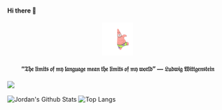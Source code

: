 <h4>Hi there 👋 </h4>
<h4 align='center'><img src='/secret/patrick.gif' width='70px'/></h4> 
<h4 align='center'>“𝔗𝔥𝔢 𝔩𝔦𝔪𝔦𝔱𝔰 𝔬𝔣 𝔪𝔶 𝔩𝔞𝔫𝔤𝔲𝔞𝔤𝔢 𝔪𝔢𝔞𝔫 𝔱𝔥𝔢 𝔩𝔦𝔪𝔦𝔱𝔰 𝔬𝔣 𝔪𝔶 𝔴𝔬𝔯𝔩𝔡” — 𝔏𝔲𝔡𝔴𝔦𝔤 𝔚𝔦𝔱𝔱𝔤𝔢𝔫𝔰𝔱𝔢𝔦𝔫</h4>

![](https://komarev.com/ghpvc/?username=JordanLong1&color=brightgreen)

![Jordan's Github Stats](https://github-readme-stats.vercel.app/api?username=JordanLong1&show_icons=true&theme=blue-green)
![Top Langs](https://github-readme-stats.vercel.app/api/top-langs/?username=JordanLong1&layout=compact&theme=blue-green)

<!--
**JordanLong1/JordanLong1** is a ✨ _special_ ✨ repository because its `README.md` (this file) appears on your GitHub profile.

Here are some ideas to get you started:

- 🔭 I’m currently working on ...
- 🌱 I’m currently learning ...
- 👯 I’m looking to collaborate on ...
- 🤔 I’m looking for help with ...
- 💬 Ask me about ...
- 📫 How to reach me: ...
- 😄 Pronouns: ...
- ⚡ Fun fact: ...
-->
